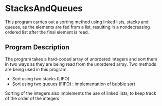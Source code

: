 # StacksAndQueues
This program carries out a sorting method using linked lists, stacks and queues, as the elements are fed from a list, resulting in a nondecreasing ordered list after the final element is read.

## Program Description
The program takes a hard-coded array of unordered integers and sort them in two ways as they are being read from the unordered array. Two methods are being used in this program:
- Sort using two stacks (LIFO)
- Sort using two queues (FIFO) : implementation of bubble sort

Sorting of the integers also implements the use of linked lists, to keep track of the order of the integers 
